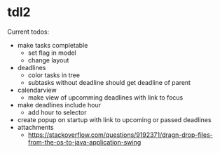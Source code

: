 # tdl2

Current todos:

- make tasks completable
  - set flag in model 
  - change layout
- deadlines
	- color tasks in tree
	- subtasks without deadline should get deadline of parent
- calendarview
	- make view of upcomming deadlines with link to focus
- make deadlines include hour
  - add hour to selector
- create popup on startup with link to upcoming or passed deadlines
- attachments
	- https://stackoverflow.com/questions/9192371/dragn-drop-files-from-the-os-to-java-application-swing
